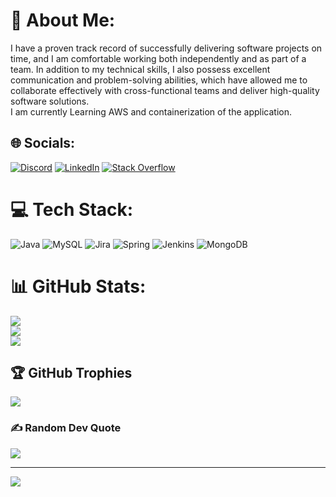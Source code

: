 # 💫 About Me:
I have a proven track record of successfully delivering software projects on time, and I am comfortable working both independently and as part of a team. In addition to my technical skills, I also possess excellent communication and problem-solving abilities, which have allowed me to collaborate effectively with cross-functional teams and deliver high-quality software solutions.<br>I am currently Learning AWS and containerization of the application.


## 🌐 Socials:
[![Discord](https://img.shields.io/badge/Discord-%237289DA.svg?logo=discord&logoColor=white)](https://discord.gg/442627479459463168) [![LinkedIn](https://img.shields.io/badge/LinkedIn-%230077B5.svg?logo=linkedin&logoColor=white)](https://linkedin.com/in//kamalchaudhari) [![Stack Overflow](https://img.shields.io/badge/-Stackoverflow-FE7A16?logo=stack-overflow&logoColor=white)](https://stackoverflow.com/users/14793084/kamal-chaudhari) 

# 💻 Tech Stack:
![Java](https://img.shields.io/badge/java-%23ED8B00.svg?style=flat&logo=java&logoColor=white) ![MySQL](https://img.shields.io/badge/mysql-%2300f.svg?style=flat&logo=mysql&logoColor=white) ![Jira](https://img.shields.io/badge/jira-%230A0FFF.svg?style=flat&logo=jira&logoColor=white) ![Spring](https://img.shields.io/badge/spring-%236DB33F.svg?style=flat&logo=spring&logoColor=white) ![Jenkins](https://img.shields.io/badge/jenkins-%232C5263.svg?style=flat&logo=jenkins&logoColor=white) ![MongoDB](https://img.shields.io/badge/MongoDB-%234ea94b.svg?style=flat&logo=mongodb&logoColor=white)
# 📊 GitHub Stats:
![](https://github-readme-stats.vercel.app/api?username=kchaudhari0&theme=radical&hide_border=false&include_all_commits=true&count_private=false)<br/>
![](https://github-readme-streak-stats.herokuapp.com/?user=kchaudhari0&theme=radical&hide_border=false)<br/>
![](https://github-readme-stats.vercel.app/api/top-langs/?username=kchaudhari0&theme=radical&hide_border=false&include_all_commits=true&count_private=false&layout=compact)

## 🏆 GitHub Trophies
![](https://github-profile-trophy.vercel.app/?username=kchaudhari0&theme=monokai&no-frame=false&no-bg=false&margin-w=4)

### ✍️ Random Dev Quote
![](https://quotes-github-readme.vercel.app/api?type=horizontal&theme=gruvbox)

---
[![](https://visitcount.itsvg.in/api?id=kchaudhari0&label=Profile%20Views&icon=5&pretty=false)](https://visitcount.itsvg.in)

<!-- Proudly created with GPRM ( https://gprm.itsvg.in ) -->
